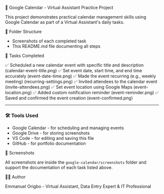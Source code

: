 

📅 Google Calendar - Virtual Assistant Practice Project

This project demonstrates practical calendar management skills using Google Calendar as part of a Virtual Assistant's daily tasks.


📂 Folder Structure

* Screenshots of each completed task
* This README.md file documenting all steps


📌 Tasks Completed

✅ Scheduled a new calendar event with specific title and description (calendar-event-title.png)
✅ Set event date, start time, and end time accurately (event-date-time.png)
✅ Made the event recurring (e.g., weekly meeting) (recurring-settings.png)
✅ Invited attendees to the calendar event (invite-attendees.png)
✅ Set event location using Google Maps (event-location.png)
✅ Added custom notification reminder (event-reminder.png)
✅ Saved and confirmed the event creation (event-confirmed.png)

---

### 🛠 Tools Used

* Google Calendar - for scheduling and managing events
* Google Drive - for storing screenshots
* VS Code - for editing and saving this file
* GitHub - for portfolio documentation



📸 Screenshots

All screenshots are inside the `google-calendar/screenshots` folder and support the documentation of each task listed above.



👨‍💻 Author

Emmanuel Origbo - Virtual Assistant, Data Entry Expert & IT Professional




